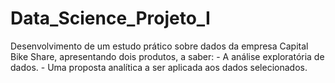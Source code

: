 # Data_Science_Projeto_I
Desenvolvimento de um estudo prático sobre dados da empresa Capital Bike Share, apresentando dois produtos, a saber: - A análise exploratória de dados. - Uma proposta analítica a ser aplicada aos dados selecionados.
